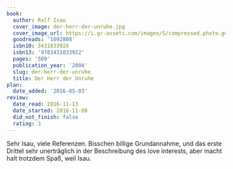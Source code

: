 ```yaml
---
book:
  author: Ralf Isau
  cover_image: der-herr-der-unruhe.jpg
  cover_image_url: https://i.gr-assets.com/images/S/compressed.photo.goodreads.com/books/1186999445l/1692808._SY475_.jpg
  goodreads: '1692808'
  isbn10: 343103392X
  isbn13: '9783431033922'
  pages: '509'
  publication_year: '2004'
  slug: der-herr-der-unruhe
  title: Der Herr der Unruhe
plan:
  date_added: '2016-05-03'
review:
  date_read: 2016-11-13
  date_started: 2016-11-08
  did_not_finish: false
  rating: 3
---
```


Sehr Isau, viele Referenzen. Bisschen billige Grundannahme, und das erste Drittel sehr unerträglich in der Beschreibung des love interests, aber macht halt trotzdem Spaß, weil Isau.

